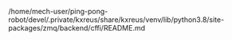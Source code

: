 /home/mech-user/ping-pong-robot/devel/.private/kxreus/share/kxreus/venv/lib/python3.8/site-packages/zmq/backend/cffi/README.md